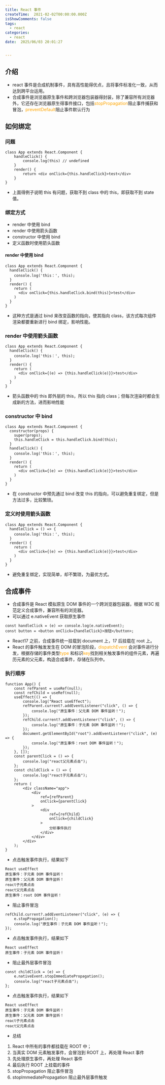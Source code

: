 ```yaml
---
title: React 事件
createTime:  2021-02-02T00:00:00.000Z
isShowComments: false
tags:
  - react
categories:
  - react
date:  2025/06/03 20:01:27


---
```


## 介绍

-   react 事件是合成机制事件，具有高性能得优点，且将事件标准化一致，从而达到跨平台运用。
-   合成事件是浏览器原生事件和跨浏览器包装器得封装，除了兼容所有浏览器外，它还存在浏览器原生得事件接口，包括<font color="orange">stopPropagation</font>阻止事件捕获和冒泡，<font color="orange">preventDefault</font>阻止事件默认行为

## 如何绑定

### 问题

```
class App extends React.Component {
    handleClick() {
        console.log(this) // undefined
    }
    render() {
        return <div onClick={this.handleClick}>test</div>
    }
}
```

-   上面得例子说明 this 有问题，获取不到 class 中的 this，即获取不到 state 值。

### 绑定方式

-   render 中使用 bind
-   render 中使用箭头函数
-   constructor 中使用 bind
-   定义函数时使用箭头函数

#### render 中使用 bind

```
class App extends React.Component {
  handleClick() {
    console.log('this：', this);
  }
  render() {
    return (
      <div onClick={this.handleClick.bind(this)}>test</div>
    )
  }
}
```

-   这种方式是通过 bind 来改变函数的指向，使其指向 class，该方式每次组件渲染都要重新进行 bind 绑定，影响性能。

### render 中使用箭头函数

```
class App extends React.Component {
  handleClick() {
    console.log('this：', this);
  }
  render() {
    return (
      <div onClick={(e) => {this.handleClick(e)}}>test</div>
    )
  }
}
```

-   箭头函数中的 this 即外层的 this，所以 this 指向 class；但每次渲染时都会生成新的方法，进而影响性能

### constructor 中 bind

```
class App extends React.Component {
  constructor(props) {
    super(props);
    this.handleClick = this.handleClick.bind(this);
  }
  handleClick() {
    console.log('this：', this);
  }
  render() {
    return (
      <div onClick={(e) => {this.handleClick(e)}}>test</div>
    )
  }
}
```

-   在 constructor 中预先通过 bind 改变 this 的指向，可以避免重复绑定，但是方法过多，比较繁琐。

### 定义时使用箭头函数

```
class App extends React.Component {
  handleClick = () => {
    console.log('this：', this);
  }
  render() {
    return (
      <div onClick={(e) => {this.handleClick(e)}}>test</div>
    )
  }
}
```

-   避免重复绑定，实现简单，却不繁琐，为最优方式。

## 合成事件

-   合成事件是 React 模拟原生 DOM 事件的一个跨浏览器包装器，根据 W3C 规范定义合成事件，兼容所有的浏览器。
-   可以通过 e.nativeEvent 获取原生事件

```
const handleClick = (e) => console.log(e.nativeEvent);
const button = <button onClick={handleClick}>按钮</button>;
```

-   React17 之前，合成事件统一挂载到 document 上，17 后挂载在 root 上。
-   React 的事件触发发生在 DOM 的冒泡阶段，<font color="orange">dispatchEvent</font> 会对事件进行分发，根据存储的事件类型<font color="orange">type</font> 和标识<font color="orange">key</font>找到相关触发事件的组件元素，再遍历元素的父元素，构造合成事件，存储在队列中。

### 执行顺序

```
function App() {
	const refParent = useRef(null);
	const refChild = useRef(null);
	useEffect(() => {
		console.log("React useEffect");
		refParent.current?.addEventListener("click", () => {
			console.log("原生事件：父元素 DOM 事件监听！");
		});
		refChild.current?.addEventListener("click", () => {
			console.log("原生事件：子元素 DOM 事件监听！");
		});
		document.getElementById("root").addEventListener("click", (e) => {
			console.log("原生事件：root DOM 事件监听！");
		});
	}, []);
	const parentClick = () => {
		console.log("react父元素点击");
	};
	const childClick = () => {
		console.log("react子元素点击");
	};
	return (
		<div className="app">
			<div
				ref={refParent}
				onClick={parentClick}
			>
				<div
					ref={refChild}
					onClick={childClick}
				>
					分析事件执行
				</div>
			</div>
		</div>
	);
}
```

-   点击触发事件执行，结果如下

```
React useEffect
原生事件：子元素 DOM 事件监听！
原生事件：父元素 DOM 事件监听！
react子元素点击
react父元素点击
原生事件：root DOM 事件监听！
```

-   阻止事件冒泡

```
refChild.current?.addEventListener("click", (e) => {
    e.stopPropagation();
    console.log("原生事件：子元素 DOM 事件监听！");
});
```

-   点击触发事件执行，结果如下

```
React useEffect
原生事件：子元素 DOM 事件监听！
```

-   阻止最外层事件冒泡

```
const childClick = (e) => {
    e.nativeEvent.stopImmediatePropagation();
    console.log("react子元素点击");
};
```

-   点击触发事件执行，结果如下

```
React useEffect
原生事件：子元素 DOM 事件监听！
原生事件：父元素 DOM 事件监听！
react子元素点击
react父元素点击
```

-   总结

1. React 中所有的事件都挂载在 ROOT 中；
2. 当真实 DOM 元素触发事件，会冒泡到 ROOT 上，再处理 React 事件
3. 先处理原生事件，再处理 React 事件
4. 最后执行 ROOT 上挂载的事件
5. stopPropagation 阻止事件冒泡
6. stopImmediatePropagation 阻止最外层事件触发
